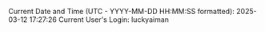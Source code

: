Current Date and Time (UTC - YYYY-MM-DD HH:MM:SS formatted): 2025-03-12 17:27:26
Current User's Login: luckyaiman
